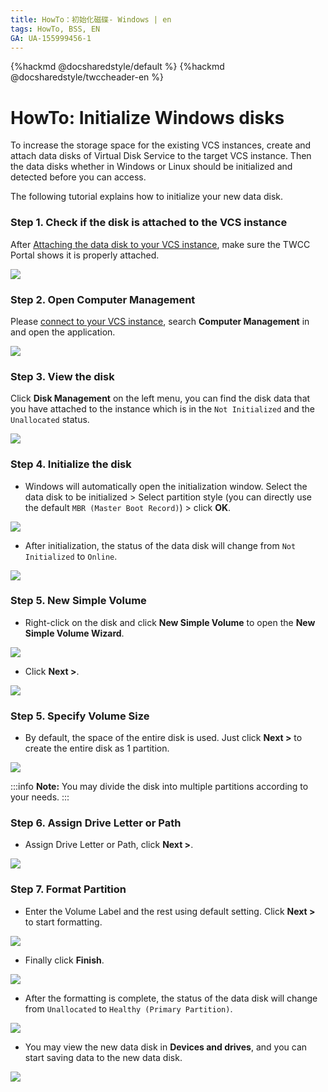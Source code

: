 ```yaml
---
title: HowTo：初始化磁碟- Windows | en
tags: HowTo, BSS, EN
GA: UA-155999456-1
---
```


{%hackmd @docsharedstyle/default %}
{%hackmd @docsharedstyle/twccheader-en %}

# HowTo: Initialize Windows disks

To increase the storage space for the existing VCS instances, create and attach data disks of Virtual Disk Service to the target VCS instance. Then the data disks whether in Windows or Linux should be initialized and detected before you can access.

The following tutorial explains how to initialize your new data disk.


### Step 1. Check if the disk is attached to the VCS instance

After [Attaching the data disk to your VCS instance](https://man.twcc.ai/@twccdocs/guide-vcs-vds-manage-disk-en#%E9%80%A3%E7%B5%90%E8%87%B3%E8%99%9B%E6%93%AC%E9%81%8B%E7%AE%97%E5%80%8B%E9%AB%94), make sure the TWCC Portal shows it is properly attached.

![](https://cos.twcc.ai/SYS-MANUAL/uploads/upload_0258ccfba8e0f5a832f0c58127e92b8d.png)


### Step 2. Open Computer Management

Please [connect to your VCS instance](https://man.twcc.ai/@twccdocs/vcs-guide-connect-to-windows-from-windows-en), search **Computer Management** in <i class="fa fa-search" aria-hidden="true"></i> and open the application.

![](https://cos.twcc.ai/SYS-MANUAL/uploads/upload_fb1297151397e15ba6fd1267256288e5.png)


### Step 3. View the disk

Click **Disk Management** on the left menu, you can find the disk data that you have attached to the instance which is in the `Not Initialized` and the `Unallocated` status.

![](https://cos.twcc.ai/SYS-MANUAL/uploads/upload_7c833d41694f2c6e23d11cc5fe1a7725.png)


### Step 4. Initialize the disk

- Windows will automatically open the initialization window. Select the data disk to be initialized > Select partition style (you can directly use the default `MBR (Master Boot Record)`) > click **OK**.

![](https://cos.twcc.ai/SYS-MANUAL/uploads/upload_b6a6b3062665e69a6c69853f4666e860.png)

- After initialization, the status of the data disk will change from `Not Initialized` to `Online`.


![](https://cos.twcc.ai/SYS-MANUAL/uploads/upload_4d513d7b0552ecbdca02e2428d9f283d.png)

### Step 5. New Simple Volume 

- Right-click on the disk and click **New Simple Volume** to open the **New Simple Volume Wizard**.
 
![](https://cos.twcc.ai/SYS-MANUAL/uploads/upload_ea07ee0ed41d144fd044142934942bb0.png)


- Click **Next >**.

![](https://cos.twcc.ai/SYS-MANUAL/uploads/upload_0d4f98dab7cf1292f394b48743f281f6.png)

### Step 5. Specify Volume Size

- By default, the space of the entire disk is used. Just click **Next >** to create the entire disk as 1 partition.

![](https://cos.twcc.ai/SYS-MANUAL/uploads/upload_8bbd15cb6e11f94086b633b0e0622776.png)


:::info
<i class="fa fa-paperclip fa-20" aria-hidden="true"></i> **Note:** You may divide the disk into multiple partitions according to your needs.
:::

### Step 6. Assign Drive Letter or Path

-  Assign Drive Letter or Path, click **Next >**.

![](https://cos.twcc.ai/SYS-MANUAL/uploads/upload_f7c41f45ab408524a122c7027c718789.png)


### Step 7. Format Partition

- Enter the Volume Label and the rest using default setting. Click **Next >** to start formatting.

![](https://cos.twcc.ai/SYS-MANUAL/uploads/upload_f8425186c8f26186dc2af085ecd020d5.png)


- Finally click **Finish**.

![](https://cos.twcc.ai/SYS-MANUAL/uploads/upload_a382217409d3fb2d575fe67ae712da3e.png)

- After the formatting is complete, the status of the data disk will change from `Unallocated` to `Healthy (Primary Partition)`.

![](https://cos.twcc.ai/SYS-MANUAL/uploads/upload_6713873c9ad4af737f3bd54570ffc9fc.png)



- You may view the new data disk in **Devices and drives**, and you can start saving data to the new data disk.

![](https://cos.twcc.ai/SYS-MANUAL/uploads/upload_f35b04db041835d8d8ce2bd9f9d8d9a1.png)
